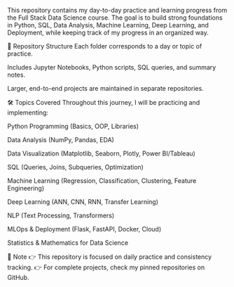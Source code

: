 This repository contains my day-to-day practice and learning progress from the Full Stack Data Science course.
The goal is to build strong foundations in Python, SQL, Data Analysis, Machine Learning, Deep Learning, and Deployment, while keeping track of my progress in an organized way.

📂 Repository Structure
Each folder corresponds to a day or topic of practice.

Includes Jupyter Notebooks, Python scripts, SQL queries, and summary notes.

Larger, end-to-end projects are maintained in separate repositories.

🛠️ Topics Covered
Throughout this journey, I will be practicing and implementing:

Python Programming (Basics, OOP, Libraries)

Data Analysis (NumPy, Pandas, EDA)

Data Visualization (Matplotlib, Seaborn, Plotly, Power BI/Tableau)

SQL (Queries, Joins, Subqueries, Optimization)

Machine Learning (Regression, Classification, Clustering, Feature Engineering)

Deep Learning (ANN, CNN, RNN, Transfer Learning)

NLP (Text Processing, Transformers)

MLOps & Deployment (Flask, FastAPI, Docker, Cloud)

Statistics & Mathematics for Data Science

📌 Note
👉 This repository is focused on daily practice and consistency tracking.
👉 For complete projects, check my pinned repositories on GitHub.
